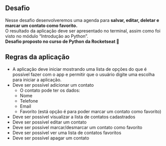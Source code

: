 
## Desafio
Nesse desafio desenvolveremos uma agenda para <b>salvar, editar, deletar e marcar um contato como favorito.</b> </br>
O resultado da aplicação deve ser apresentado no terminal, assim como foi visto no módulo “Introdução ao Python”. </br>
<b> Desafio proposto no curso de Python da Rocketseat 🚀 </b>

## Regras da aplicação

- A aplicação deve iniciar mostrando uma lista de opções do que é possível fazer com o app e permitir que o usuário digite uma escolha para iniciar a aplicação.
- Deve ser possível adicionar um contato
    - O contato pode ter os dados:
    - Nome
    - Telefone
    - Email
    - Favorito (está opção é para poder marcar um contato como favorito)
- Deve ser possível visualizar a lista de contatos cadastrados
- Deve ser possível editar um contato
- Deve ser possível marcar/desmarcar um contato como favorito
- Deve ser possível ver uma lista de contatos favoritos
- Deve ser possível apagar um contato
